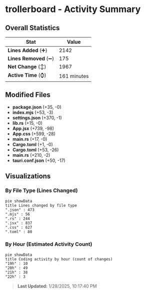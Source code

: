 # trollerboard - Activity Summary 

## Overall Statistics

| Stat                   | Value                                                             |
| ---------------------- | ----------------------------------------------------------------- |
| **Lines Added** (➕)   | 2142                                          |
| **Lines Removed** (➖) | 175                                        |
| **Net Change** (↕)    | 1967                |
| **Active Time** (⌚)   | 161 minutes |


## Modified Files
- **package.json** (+35, -0)
- **index.mjs** (+53, -3)
- **settings.json** (+370, -1)
- **lib.rs** (+15, -0)
- **App.jsx** (+739, -98)
- **App.css** (+599, -28)
- **main.rs** (+17, -0)
- **Cargo.toml** (+1, -0)
- **Cargo.toml** (+53, -26)
- **main.rs** (+210, -2)
- **tauri.conf.json** (+50, -17)

## Visualizations

### By File Type (Lines Changed)

```mermaid
pie showData
title Lines changed by file type
".json" : 473
".mjs" : 56
".rs" : 244
".jsx" : 837
".css" : 627
".toml" : 80
```

### By Hour (Estimated Activity Count)

```mermaid
pie showData
title Coding activity by hour (count of changes)
"19h" : 10
"20h" : 49
"21h" : 38
"22h" : 3
```


> **Last Updated:** 1/28/2025, 10:17:40 PM